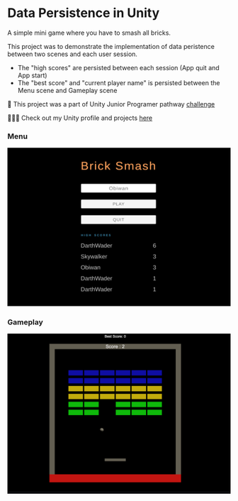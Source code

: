 # Data Persistence in Unity

A simple mini game where you have to smash all bricks.

This project was to demonstrate the implementation of data peristence between two scenes and each user session.

- The "high scores" are persisted between each session (App quit and App start)
- The "best score" and "current player name" is persisted between the Menu scene and Gameplay scene

📎 This project was a part of Unity Junior Programer pathway [challenge](https://learn.unity.com/tutorial/submission-data-persistence-in-a-new-repo?uv=2020.3&labelRequired=true&pathwayId=5f7e17e1edbc2a5ec21a20af&missionId=5f751af7edbc2a0022cdbbb6#60b7cfceedbc2a001fe28b61)

👨🏾‍💻 Check out my Unity profile and projects [here](https://learn.unity.com/u/dhruv-bindoria?tab=profile)

### Menu

![Untitled](MDdata/Untitled.png)

### Gameplay

![Untitled](MDdata/Untitled%201.png)